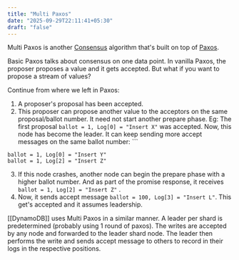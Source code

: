 ```yaml
---
title: "Multi Paxos"
date: "2025-09-29T22:11:41+05:30"
draft: "false"
---
```

Multi Paxos is another [Consensus](/posts/consensus) algorithm that's built on top of [Paxos](/posts/paxos).

Basic Paxos talks about consensus on one data point. In vanilla Paxos, the proposer proposes a value and it gets accepted. 
But what if you want to propose a stream of values?



Continue from where we left in Paxos:
1. A proposer's proposal has been accepted.
2. This proposer can propose another value to the acceptors on the same proposal/ballot number. It need not start another prepare phase. Eg: The first proposal `ballot = 1, Log[0] = "Insert X"` was accepted. Now, this node has become the leader. It can keep sending more accept messages on the same ballot number: ```
```
ballot = 1, Log[0] = "Insert Y"
ballot = 1, Log[2] = "Insert Z"
```
3. If this node crashes, another node can begin the prepare phase with a higher ballot number. And as part of the promise response, it receives `ballot = 1, Log[2] = "Insert Z"` .
4. Now, it sends accept message `ballot = 100, Log[3] = "Insert L"`. This get's accepted and it assumes leadership.

[[DynamoDB]]  uses Multi Paxos in a similar manner. A leader per shard is predetermined (probably using 1 round of paxos). The writes are accepted by any node and forwarded to the leader shard node. The leader then performs the write and sends accept message to others to record in their logs in the respective positions.

